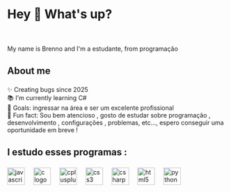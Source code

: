 <h1 align="left">Hey 👋 What's up?</h1>

###

<br clear="both">

<p align="left">My name is Brenno and I'm a estudante, from programação</p>

###

<h2 align="left">About me</h2>

###

<p align="left">✨ Creating bugs since 2025<br>📚 I'm currently learning C#<br>🎯 Goals: ingressar na área e ser um excelente profissional<br>🎲 Fun fact: Sou bem atencioso , gosto de estudar sobre programação , desenvolvimento , configurações , problemas, etc..., espero conseguir uma oportunidade em breve !</p>

###

<h2 align="left">I estudo esses programas :</h2>

###

<div align="left">
  <img src="https://cdn.jsdelivr.net/gh/devicons/devicon/icons/javascript/javascript-original.svg" height="40" alt="javascript logo"  />
  <img width="12" />
  <img src="https://cdn.jsdelivr.net/gh/devicons/devicon/icons/c/c-original.svg" height="40" alt="c logo"  />
  <img width="12" />
  <img src="https://cdn.jsdelivr.net/gh/devicons/devicon/icons/cplusplus/cplusplus-original.svg" height="40" alt="cplusplus logo"  />
  <img width="12" />
  <img src="https://cdn.jsdelivr.net/gh/devicons/devicon/icons/css3/css3-original.svg" height="40" alt="css3 logo"  />
  <img width="12" />
  <img src="https://cdn.jsdelivr.net/gh/devicons/devicon/icons/csharp/csharp-original.svg" height="40" alt="csharp logo"  />
  <img width="12" />
  <img src="https://cdn.jsdelivr.net/gh/devicons/devicon/icons/html5/html5-original.svg" height="40" alt="html5 logo"  />
  <img width="12" />
  <img src="https://cdn.jsdelivr.net/gh/devicons/devicon/icons/python/python-original.svg" height="40" alt="python logo"  />
</div>

###
